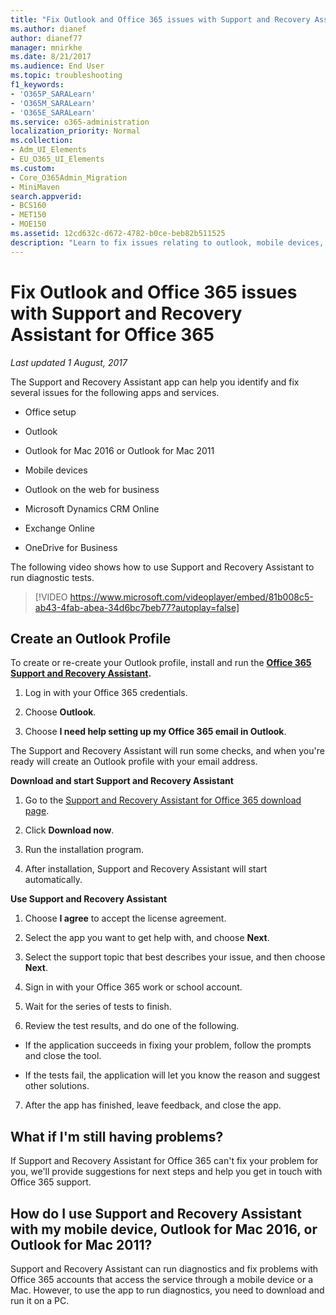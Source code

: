 ```yaml
---
title: "Fix Outlook and Office 365 issues with Support and Recovery Assistant for Office 365"
ms.author: dianef
author: dianef77
manager: mnirkhe
ms.date: 8/21/2017
ms.audience: End User
ms.topic: troubleshooting
f1_keywords:
- 'O365P_SARALearn'
- 'O365M_SARALearn'
- 'O365E_SARALearn'
ms.service: o365-administration
localization_priority: Normal
ms.collection:
- Adm_UI_Elements
- EU_O365_UI_Elements
ms.custom:
- Core_O365Admin_Migration
- MiniMaven
search.appverid:
- BCS160
- MET150
- MOE150
ms.assetid: 12cd632c-d672-4782-b0ce-beb82b511525
description: "Learn to fix issues relating to outlook, mobile devices, office setup and many such apps and services using Support and Recovery Assistant app."
---
```


# Fix Outlook and Office 365 issues with Support and Recovery Assistant for Office 365

 *Last updated 1 August, 2017* 
  
The Support and Recovery Assistant app can help you identify and fix several issues for the following apps and services.
  
- Office setup
    
- Outlook 
    
- Outlook for Mac 2016 or Outlook for Mac 2011
    
- Mobile devices
    
- Outlook on the web for business 
    
- Microsoft Dynamics CRM Online 
    
- Exchange Online 
    
- OneDrive for Business
    
The following video shows how to use Support and Recovery Assistant to run diagnostic tests.
  
> [!VIDEO https://www.microsoft.com/videoplayer/embed/81b008c5-ab43-4fab-abea-34d6bc7beb77?autoplay=false]
  
## Create an Outlook Profile

To create or re-create your Outlook profile, install and run the **[Office 365 Support and Recovery Assistant](https://support.office.com/article/https://diagnostics.office.com/.aspx#/).**
  
1. Log in with your Office 365 credentials.
    
2. Choose **Outlook**.
    
3. Choose **I need help setting up my Office 365 email in Outlook**.
    
The Support and Recovery Assistant will run some checks, and when you're ready will create an Outlook profile with your email address.
  
 **Download and start Support and Recovery Assistant**
  
1. Go to the [Support and Recovery Assistant for Office 365 download page](https://diagnostics.office.com/#/Download/?env=OfficePortal).
    
2. Click **Download now**.
    
3. Run the installation program.
    
4. After installation, Support and Recovery Assistant will start automatically.
    
 **Use Support and Recovery Assistant**
  
1. Choose **I agree** to accept the license agreement. 
    
2. Select the app you want to get help with, and choose **Next**.
    
3. Select the support topic that best describes your issue, and then choose **Next**.
    
4. Sign in with your Office 365 work or school account.
    
5. Wait for the series of tests to finish.
    
6. Review the test results, and do one of the following.
    
  - If the application succeeds in fixing your problem, follow the prompts and close the tool.
    
  - If the tests fail, the application will let you know the reason and suggest other solutions. 
    
7. After the app has finished, leave feedback, and close the app.
    
## What if I'm still having problems?

If Support and Recovery Assistant for Office 365 can't fix your problem for you, we'll provide suggestions for next steps and help you get in touch with Office 365 support.
  
## How do I use Support and Recovery Assistant with my mobile device, Outlook for Mac 2016, or Outlook for Mac 2011?

Support and Recovery Assistant can run diagnostics and fix problems with Office 365 accounts that access the service through a mobile device or a Mac. However, to use the app to run diagnostics, you need to download and run it on a PC.
  

